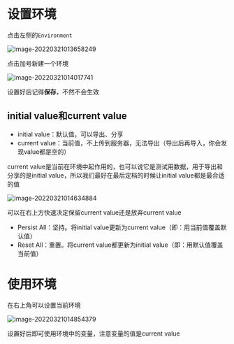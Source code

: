 # 设置环境

点击左侧的`Environment`

![image-20220321013658249](http://picgo.chanwe.top/202204121709914.png)

点击加号新建一个环境

![image-20220321014017741](http://picgo.chanwe.top/202204121709915.png)

设置好后记得**保存**，不然不会生效

## initial value和current value

- initial value：默认值，可以导出、分享
- current value：当前值，不上传到服务器，无法导出（导出后再导入，你会发现value都是空的）

current value是当前在环境中起作用的，也可以说它是测试用数据，用于导出和分享的是initial value，所以我们最好在最后定档的时候让initial value都是最合适的值

![image-20220321014634884](http://picgo.chanwe.top/202204121709916.png)

可以在右上方快速决定保留current value还是放弃current value

- Persist All：坚持。将initial value更新为current value（即：用当前值覆盖默认值）
- Reset All：重置。将current value都更新为initial value（即：用默认值覆盖当前值）

# 使用环境

在右上角可以设置当前环境

![image-20220321014854379](http://picgo.chanwe.top/202204121709917.png)

设置好后即可使用环境中的变量，注意变量的值是current value